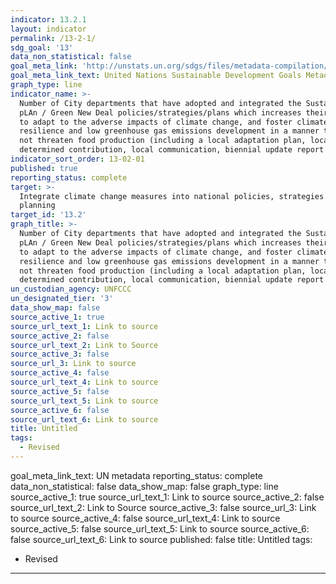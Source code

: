 ```yaml
---
indicator: 13.2.1
layout: indicator
permalink: /13-2-1/
sdg_goal: '13'
data_non_statistical: false
goal_meta_link: 'http://unstats.un.org/sdgs/files/metadata-compilation/Metadata-Goal-13.pdf'
goal_meta_link_text: United Nations Sustainable Development Goals Metadata (pdf 759kB)
graph_type: line
indicator_name: >-
  Number of City departments that have adopted and integrated the Sustainability
  pLAn / Green New Deal policies/strategies/plans which increases their ability
  to adapt to the adverse impacts of climate change, and foster climate
  resilience and low greenhouse gas emissions development in a manner that does
  not threaten food production (including a local adaptation plan, locally
  determined contribution, local communication, biennial update report or other)
indicator_sort_order: 13-02-01
published: true
reporting_status: complete
target: >-
  Integrate climate change measures into national policies, strategies and
  planning
target_id: '13.2'
graph_title: >-
  Number of City departments that have adopted and integrated the Sustainability
  pLAn / Green New Deal policies/strategies/plans which increases their ability
  to adapt to the adverse impacts of climate change, and foster climate
  resilience and low greenhouse gas emissions development in a manner that does
  not threaten food production (including a local adaptation plan, locally
  determined contribution, local communication, biennial update report or other)
un_custodian_agency: UNFCCC
un_designated_tier: '3'
data_show_map: false
source_active_1: true
source_url_text_1: Link to source
source_active_2: false
source_url_text_2: Link to Source
source_active_3: false
source_url_3: Link to source
source_active_4: false
source_url_text_4: Link to source
source_active_5: false
source_url_text_5: Link to source
source_active_6: false
source_url_text_6: Link to source
title: Untitled
tags:
  - Revised
---
```

goal_meta_link_text: UN metadata
reporting_status: complete
data_non_statistical: false
data_show_map: false
graph_type: line
source_active_1: true
source_url_text_1: Link to source
source_active_2: false
source_url_text_2: Link to Source
source_active_3: false
source_url_3: Link to source
source_active_4: false
source_url_text_4: Link to source
source_active_5: false
source_url_text_5: Link to source
source_active_6: false
source_url_text_6: Link to source
published: false
title: Untitled
tags:
  - Revised
---
